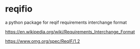 # reqifio

a python package for reqif requirements interchange format

https://en.wikipedia.org/wiki/Requirements_Interchange_Format


https://www.omg.org/spec/ReqIF/1.2
